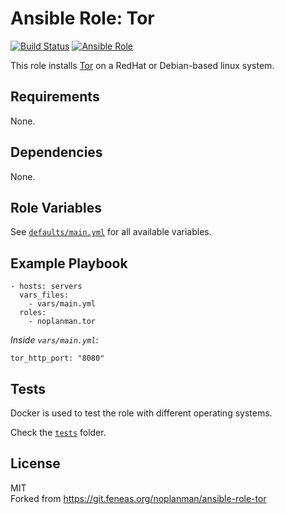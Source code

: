 # Ansible Role: Tor

[![Build Status][travis-build-status]][travis-tests] [![Ansible Role][ansible-role-shield]][ansible-role]

This role installs [Tor] on a RedHat or Debian-based linux system.

## Requirements

None.

## Dependencies

None.

## Role Variables

See [`defaults/main.yml`][defaults] for all available variables.

## Example Playbook

    - hosts: servers
      vars_files:
        - vars/main.yml
      roles:
        - noplanman.tor

*Inside `vars/main.yml`*:

    tor_http_port: "8080"

## Tests

Docker is used to test the role with different operating systems.

Check the [`tests`] folder.

## License

MIT   
Forked from https://git.feneas.org/noplanman/ansible-role-tor

[travis-build-status]: https://img.shields.io/travis/noplanman/ansible-role-tor.svg?style=flat-square "Travis-CI Build Status"
[travis-tests]: https://travis-ci.org/haghighi-ahmad/ansible-role-tor "Travis-CI Tests"
[ansible-role-shield]: https://img.shields.io/ansible/role/21806.svg?style=flat-square "Tor on Ansible Galaxy"
[ansible-role]: https://galaxy.ansible.com/noplanman/tor "Tor on Ansible Galaxy"
[Tor]: https://www.torproject.org/ "Tor Project"
[defaults]: https://github.com/haghighi-ahmad/ansible-role-tor/blob/master/defaults/main.yml "Default variables"
[`tests`]: https://github.com/haghighi-ahmad/ansible-role-tor/tree/master/tests "Tests"
